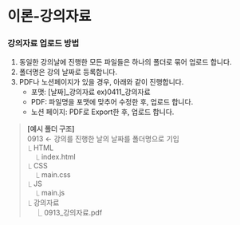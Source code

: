 # 이론-강의자료

### 강의자료 업로드 방법
1. 동일한 강의날에 진행한 모든 파일들은 하나의 폴더로 묶어 업로드 합니다.
2. 폴더명은 강의 날짜로 등록합니다.
3. PDF나 노션페이지가 있을 경우, 아래와 같이 진행합니다.
    - 포맷: [날짜]_강의자료 ex)0411_강의자료
    - PDF: 파일명을 포맷에 맞추어 수정한 후, 업로드 합니다.
    - 노션 페이지: PDF로 Export한 후, 업로드 합니다.
> **[예시 폴더 구조]**<br>
> 0913 ← 강의를 진행한 날의 날짜를 폴더명으로 기입<br>
> ⎿ HTML<br>
> &nbsp;&nbsp;&nbsp;&nbsp;⎿ index.html<br>
> ⎿ CSS<br>
> &nbsp;&nbsp;&nbsp;&nbsp;⎿ main.css<br>
> ⎿ JS<br>
> &nbsp;&nbsp;&nbsp;&nbsp;⎿ main.js<br>
> ⎿ 강의자료<br>
> &nbsp;&nbsp;&nbsp;&nbsp;⎿ 0913_강의자료.pdf
